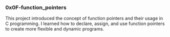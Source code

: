 
### 0x0F-function_pointers
This project introduced the concept of function pointers and their usage in C programming. I learned how to declare, assign, and use function pointers to create more flexible and dynamic programs.